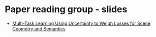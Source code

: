 # Paper reading group - slides
 
* [Multi-Task Learning Using Uncertainty to Weigh Losses for Scene Geometry and Semantics ](https://brandleyzhou.github.io/paper-reading/slides/alex2018/)

